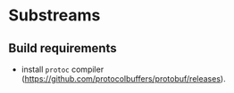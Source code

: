 # Substreams

## Build requirements
- install `protoc` compiler (https://github.com/protocolbuffers/protobuf/releases).
